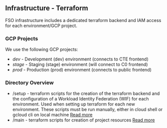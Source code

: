 
## Infrastructure - Terraform

FSO infrastructure includes a dedicated terraform backend and IAM access for each environment/GCP project.

### GCP Projects

We use the following GCP projects:

- _dev_ - Development (dev) environment (connects to CTE frontend)
- _stage_ - Staging (stage) environment (will connect to C0 frontend)
- _prod_ - Production (prod) environment (connects to public frontend)

### Directory Overview

- /setup - terraform scripts for the creation of the terraform backend and the configuration of a Workload Identity Federation (WIF) for each environment. Used when setting up terraform for each new environment.  These scripts must be run manually, either in cloud shell or gcloud cli on local machine [Read more](setup/README.md)
- /main - terraform scripts for creation of project resources [Read more](main/README.md)

